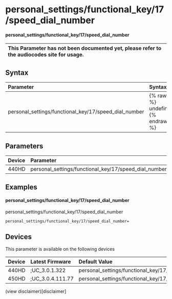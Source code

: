 ﻿---
description: personal_settings/functional_key/17/speed_dial_number
search:
    keywords: ['personal_settings','functional_key','17','speed_dial_number']
---

# personal_settings/functional_key/17/speed_dial_number

#### personal_settings/functional_key/17/speed_dial_number


| This Parameter has not been documented yet, please refer to the audiocodes site for usage.  |
| :--- |

## Syntax
| Parameter | Syntax |
| :--- | :--- |
|personal_settings/functional_key/17/speed_dial_number | {% raw %} undefined {% endraw %} |

## Parameters
|Device|Parameter|value|Description|
|:---|:---|:---|:---|
| 440HD | personal_settings/functional_key/17/speed_dial_number |  |  |

## Examples
#### personal_settings/functional_key/17/speed_dial_number

personal_settings/functional_key/17/speed_dial_number

```
personal_settings/functional_key/17/speed_dial_number=
```

## Devices
This parameter is available on the following devices

| Device | Latest Firmware | Default Value |
|:---|:---|:---|
| 440HD | ;UC_3.0.1.322 | personal_settings/functional_key/17/speed_dial_number= 
| 450HD | ;UC_3.0.4.111.77 | personal_settings/functional_key/17/speed_dial_number= 

(view disclaimer)[disclaimer]
